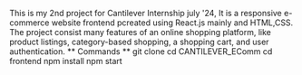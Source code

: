 This is my 2nd project for Cantilever Internship july '24, It is a responsive e-commerce website frontend pcreated using React.js mainly and HTML,CSS. The project consist many features of an online shopping platform, like product listings, category-based shopping, a shopping cart, and user authentication. 
** Commands **
git clone 
cd CANTILEVER_EComm
cd frontend
npm install
npm start
